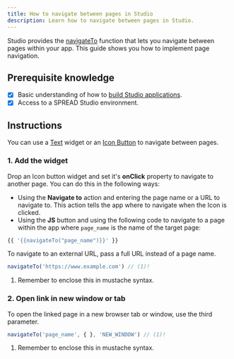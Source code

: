 ```yaml
---
title: How to navigate between pages in Studio
description: Learn how to navigate between pages in Studio.
---
```


<!--
README

For guidance on how to write documenation, see https://dev.stage.spread.ai/docs/contributor/guide.html. Contact Documentation when this document is ready for review.
-->

Studio provides the [navigateTo](../reference/framework/global-functions.md#navigateTo) function that lets you navigate between pages within your app. This guide shows you how to implement page navigation.

## Prerequisite knowledge

- [x] Basic understanding of how to [build Studio applications](../creating-studio-applications.md).
- [x] Access to a SPREAD Studio environment.

## Instructions

You can use a [Text](../reference/widgets/text.md) widget or an [Icon Button](../reference/widgets/icon-button.md) to navigate between pages.

### 1. Add the widget

Drop an Icon button widget and set it's **onClick** property to navigate to another page. You can do this in the following ways:

- Using the **Navigate to** action and entering the page name or a URL to navigate to. This action tells the app where to navigate when the Icon is clicked.
- Using the **JS** button and using the following code to navigate to a page within the app where `page_name` is the name of the target page:

```js
{{ '{{navigateTo("page_name")}}' }}
```

To navigate to an external URL, pass a full URL instead of a page name.

```js
navigateTo('https://www.example.com') // (1)!
```

1. Remember to enclose this in mustache syntax.

### 2. Open link in new window or tab

To open the linked page in a new browser tab or window, use the third parameter.

```js
navigateTo('page_name', { }, 'NEW_WINDOW') // (1)!
```

1. Remember to enclose this in mustache syntax.